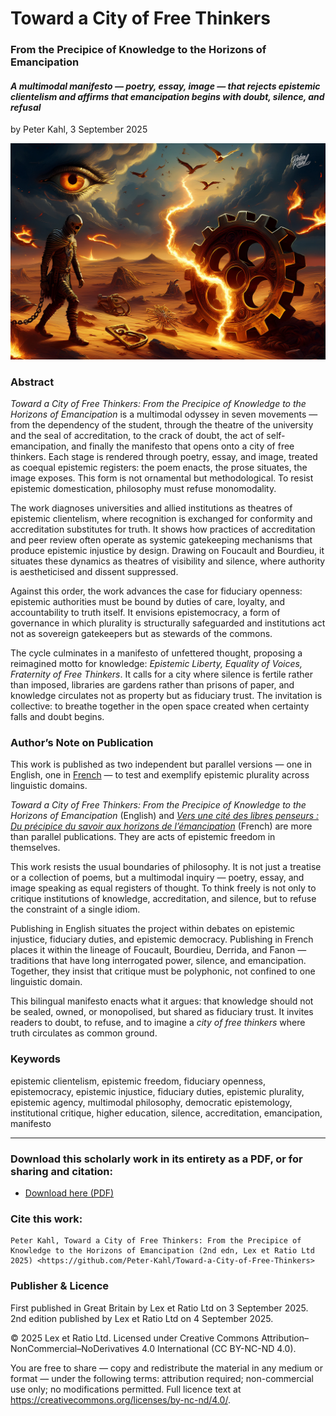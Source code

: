 # Toward a City of Free Thinkers

### From the Precipice of Knowledge to the Horizons of Emancipation

#### _A multimodal manifesto — poetry, essay, image — that rejects epistemic clientelism and affirms that emancipation begins with doubt, silence, and refusal_

by Peter Kahl, 3 September 2025

![alt text](https://github.com/Peter-Kahl/Toward-a-City-of-Free-Thinkers/blob/main/manifesto_of_free_thinker.jpg?raw=true)

### Abstract

_Toward a City of Free Thinkers: From the Precipice of Knowledge to the Horizons of Emancipation_ is a multimodal odyssey in seven movements — from the dependency of the student, through the theatre of the university and the seal of accreditation, to the crack of doubt, the act of self-emancipation, and finally the manifesto that opens onto a city of free thinkers. Each stage is rendered through poetry, essay, and image, treated as coequal epistemic registers: the poem enacts, the prose situates, the image exposes. This form is not ornamental but methodological. To resist epistemic domestication, philosophy must refuse monomodality.

The work diagnoses universities and allied institutions as theatres of epistemic clientelism, where recognition is exchanged for conformity and accreditation substitutes for truth. It shows how practices of accreditation and peer review often operate as systemic gatekeeping mechanisms that produce epistemic injustice by design. Drawing on Foucault and Bourdieu, it situates these dynamics as theatres of visibility and silence, where authority is aestheticised and dissent suppressed.

Against this order, the work advances the case for fiduciary openness: epistemic authorities must be bound by duties of care, loyalty, and accountability to truth itself. It envisions epistemocracy, a form of governance in which plurality is structurally safeguarded and institutions act not as sovereign gatekeepers but as stewards of the commons.

The cycle culminates in a manifesto of unfettered thought, proposing a reimagined motto for knowledge: _Epistemic Liberty, Equality of Voices, Fraternity of Free Thinkers_. It calls for a city where silence is fertile rather than imposed, libraries are gardens rather than prisons of paper, and knowledge circulates not as property but as fiduciary trust. The invitation is collective: to breathe together in the open space created when certainty falls and doubt begins.

### Author’s Note on Publication

This work is published as two independent but parallel versions — one in English, one in [French](https://github.com/Peter-Kahl/Vers-une-cite-des-libres-penseurs) — to test and exemplify epistemic plurality across linguistic domains.

_Toward a City of Free Thinkers: From the Precipice of Knowledge to the Horizons of Emancipation_ (English) and [_Vers une cité des libres penseurs : Du précipice du savoir aux horizons de l’émancipation_](https://github.com/Peter-Kahl/Vers-une-cite-des-libres-penseurs) (French) are more than parallel publications. They are acts of epistemic freedom in themselves.

This work resists the usual boundaries of philosophy. It is not just a treatise or a collection of poems, but a multimodal inquiry — poetry, essay, and image speaking as equal registers of thought. To think freely is not only to critique institutions of knowledge, accreditation, and silence, but to refuse the constraint of a single idiom.

Publishing in English situates the project within debates on epistemic injustice, fiduciary duties, and epistemic democracy. Publishing in French places it within the lineage of Foucault, Bourdieu, Derrida, and Fanon — traditions that have long interrogated power, silence, and emancipation. Together, they insist that critique must be polyphonic, not confined to one linguistic domain.

This bilingual manifesto enacts what it argues: that knowledge should not be sealed, owned, or monopolised, but shared as fiduciary trust. It invites readers to doubt, to refuse, and to imagine a _city of free thinkers_ where truth circulates as common ground.

### Keywords

epistemic clientelism, epistemic freedom, fiduciary openness, epistemocracy, epistemic injustice, fiduciary duties, epistemic plurality, epistemic agency, multimodal philosophy, democratic epistemology, institutional critique, higher education, silence, accreditation, emancipation, manifesto

---

### Download this scholarly work in its entirety as a PDF, or for sharing and citation:

- [Download here (PDF)](https://raw.githubusercontent.com/Peter-Kahl/Toward-a-City-of-Free-Thinkers/master/Kahl_P_Toward_a_City_of_Free_Thinkers_v2_04-SEP-2025.pdf)

### Cite this work:

```
Peter Kahl, Toward a City of Free Thinkers: From the Precipice of Knowledge to the Horizons of Emancipation (2nd edn, Lex et Ratio Ltd 2025) <https://github.com/Peter-Kahl/Toward-a-City-of-Free-Thinkers>
```

### Publisher & Licence

First published in Great Britain by Lex et Ratio Ltd on 3 September 2025.\
2nd edition published by Lex et Ratio Ltd on 4 September 2025.

© 2025 Lex et Ratio Ltd. Licensed under Creative Commons Attribution–NonCommercial–NoDerivatives 4.0 International (CC BY-NC-ND 4.0).

You are free to share — copy and redistribute the material in any medium or format — under the following terms: attribution required; non-commercial use only; no modifications permitted. Full licence text at <https://creativecommons.org/licenses/by-nc-nd/4.0/>.
